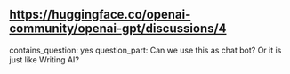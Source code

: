 ## https://huggingface.co/openai-community/openai-gpt/discussions/4

contains_question: yes
question_part: Can we use this as chat bot? Or it is just like Writing AI?